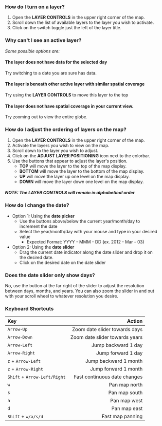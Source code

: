 ### How do I turn on a layer?

1. Open the **LAYER CONTROLS** in the upper right corner of the map.
2. Scroll down the list of available layers to the layer you wish to activate.
3. Click on the switch toggle just the left of the layer title.

### Why can't I see an active layer?

_Some possible options are:_

#### The layer does not have data for the selected day
Try switching to a date you are sure has data.

#### The layer is beneath other active layer with similar spatial coverage
Try using the **LAYER CONTROLS** to move this layer to the top

#### The layer does not have spatial coverage in your current view.
Try zooming out to view the entire globe.

### How do I adjust the ordering of layers on the map?

1. Open the **LAYER CONTROLS** in the upper right corner of the map.
2. Activate the layers you wish to view on the map.
3. Scroll down to the layer you wish to adjust.
3. Click on the **ADJUST LAYER POSITIONING** icon next to the colorbar.
4. Use the buttons that appear to adjust the layer's position.
    * **TOP** will move the layer to the top of the map display.
    * **BOTTOM** will move the layer to the bottom of the map display.
    * **UP** will move the layer up one level on the map display.
    * **DOWN** will move the layer down one level on the map display.

##### NOTE: The **LAYER CONTROLS** will remain in alphabetical order

### How do I change the date?

* Option 1: Using the **date picker**
  * Use the buttons above/below the current year/month/day to increment the date
  * Select the year/month/day with your mouse and type in your desired value
  	* Expected Format: YYYY - MMM - DD (ex. 2012 - Mar - 03)
* Option 2: Using the **date slider**
  * Drag the current date indicator along the date slider and drop it on the desired date.
  * Click on the desired date on the date slider

### Does the date slider only show days?

No, use the button at the far right of the slider to adjust the resolution between days, months, and years. You can also zoom the slider in and out with your scroll wheel to whatever resolution you desire.

### Keyboard Shortcuts

| Key | Action |
|:---|---:|
| `Arrow-Up` | Zoom date slider towards days |
| `Arrow-Down` | Zoom date slider towards years |
| `Arrow-Left` | Jump backward 1 day |
| `Arrow-Right` | Jump forward 1 day |
| `z` + `Arrow-Left` | Jump backward 1 month |
| `z` + `Arrow-Right` | Jump forward 1 month |
| `Shift` + `Arrow-Left/Right` | Fast continuous date changes |
| `w` | Pan map north |
| `s` | Pan map south |
| `a` | Pan map west |
| `d` | Pan map east |
| `Shift` + `w/a/s/d` | Fast map panning |
